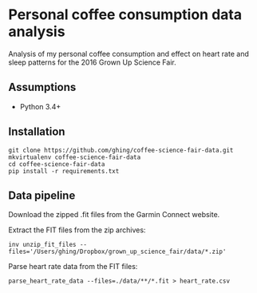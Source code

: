Personal coffee consumption data analysis
=========================================

Analysis of my personal coffee consumption and effect on heart rate and sleep patterns for the 2016 Grown Up Science Fair.

Assumptions
-----------

* Python 3.4+

Installation
------------

    git clone https://github.com/ghing/coffee-science-fair-data.git
    mkvirtualenv coffee-science-fair-data
    cd coffee-science-fair-data
    pip install -r requirements.txt


Data pipeline
-------------

Download the zipped .fit files from the Garmin Connect website.

Extract the FIT files from the zip archives:

    inv unzip_fit_files --files='/Users/ghing/Dropbox/grown_up_science_fair/data/*.zip'

Parse heart rate data from the FIT files:

    parse_heart_rate_data --files=./data/**/*.fit > heart_rate.csv
